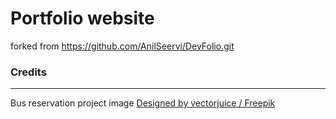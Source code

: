 # Portfolio website

forked from https://github.com/AnilSeervi/DevFolio.git

### Credits
---
Bus reservation project image [Designed by vectorjuice / Freepik](http://www.freepik.com")
